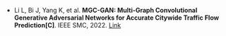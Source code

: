 * Li L, Bi J, Yang K, et al. <b>MGC-GAN: Multi-Graph Convolutional Generative Adversarial Networks for Accurate Citywide Traffic Flow Prediction[C]</b>. IEEE SMC, 2022. [Link](https://www.researchgate.net/profile/Jichao-Bi/publication/362830720_MGC-GAN_Multi-Graph_Convolutional_Generative_Adversarial_Networks_for_Accurate_Citywide_Traffic_Flow_Prediction/links/6301d129aa4b1206fac7aa20/MGC-GAN-Multi-Graph-Convolutional-Generative-Adversarial-Networks-for-Accurate-Citywide-Traffic-Flow-Prediction.pdf)
